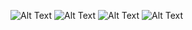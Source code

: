 ![Alt Text](https://media.giphy.com/media/8gQNjxnRS57UY04Ha8/giphy.gif)
![Alt Text](https://media.giphy.com/media/3rgXBB4ISbyROvUApO/giphy.gif)
![Alt Text](https://media.giphy.com/media/9ZL5EhLHNCKDm/giphy.gif)
![Alt Text]("https://giphy.com/gifs/jellygummies-animation-loop-wiggle-yidUzil7u0LK8kbtvy)
